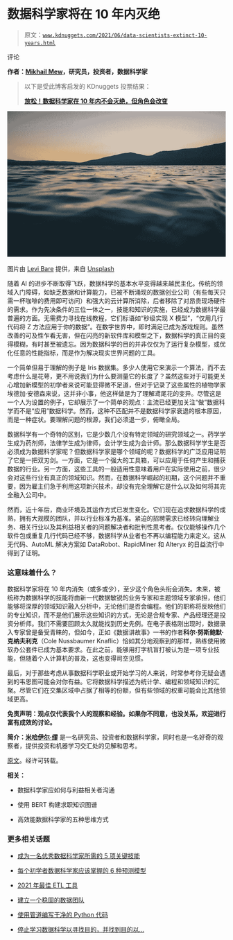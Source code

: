 # 数据科学家将在 10 年内灭绝

> 原文：[`www.kdnuggets.com/2021/06/data-scientists-extinct-10-years.html`](https://www.kdnuggets.com/2021/06/data-scientists-extinct-10-years.html)

评论

**作者：[Mikhail Mew](https://aiinvestor.medium.com/)，研究员，投资者，数据科学家**

> 以下是受此博客启发的 KDnuggets 投票结果：
> 
> [**放松！数据科学家在 10 年内不会灭绝，但角色会改变**](https://www.kdnuggets.com/2021/07/poll-data-scientists-not-extinct-10-years.html)

![数据科学家将在 10 年内灭绝？](img/2535115e2417e814643ee8d5286d7b9c.png)

图片由 [Levi Bare](https://unsplash.com/@levibare1?utm_source=medium&utm_medium=referral) 提供，来自 [Unsplash](https://unsplash.com/?utm_source=medium&utm_medium=referral)

随着 AI 的进步不断取得飞跃，数据科学的基本水平变得越来越民主化。传统的领域入门障碍，如缺乏数据和计算能力，已被不断涌现的数据创业公司（有些每天只需一杯咖啡的费用即可访问）和强大的云计算所消除，后者移除了对昂贵现场硬件的需求。作为先决条件的三位一体之一，技能和知识的实施，已经成为数据科学最普遍的方面。无需费力寻找在线教程，它们标语如“秒级实现 X 模型”，“仅用几行代码将 Z 方法应用于你的数据”。在数字世界中，即时满足已成为游戏规则。虽然改善的可及性乍看无害，但在闪亮的新软件库和模型之下，数据科学的真正目的变得模糊，有时甚至被遗忘。因为数据科学的目的并非仅仅为了运行复杂模型，或优化任意的性能指标，而是作为解决现实世界问题的工具。

一个简单但易于理解的例子是 Iris 数据集。多少人使用它来演示一个算法，而不去考虑什么是花萼，更不用说我们为什么要测量它的长度了？虽然这些对于可能更关心增加新模型的初学者来说可能显得微不足道，但对于记录了这些属性的植物学家埃德加·安德森来说，这并非小事，他这样做是为了理解鸢尾花的变异。尽管这是一个人为设置的例子，它却展示了一个简单的观点：主流已经更加关注“做”数据科学而不是“应用”数据科学。然而，这种不匹配并不是数据科学家衰退的根本原因，而是一种症状。要理解问题的根源，我们必须退一步，俯瞰全局。

数据科学有一个奇特的区别，它是少数几个没有特定领域的研究领域之一。药学学生成为药剂师，法律学生成为律师，会计学生成为会计师。那么数据科学学生是否必须成为数据科学家呢？但数据科学家是哪个领域的呢？数据科学的广泛应用证明了它是一把双刃剑。一方面，它是一个强大的工具箱，可以应用于任何产生和捕获数据的行业。另一方面，这些工具的一般适用性意味着用户在实际使用之前，很少会对这些行业有真正的领域知识。然而，在数据科学崛起的初期，这个问题并不重要，因为雇主们急于利用这项新兴技术，却没有完全理解它是什么以及如何将其完全融入公司中。

然而，近十年后，商业环境及其运作方式已发生变化。它们现在追求数据科学的成熟，拥有大规模的团队，并以行业标准为基准。紧迫的招聘需求已经转向理解业务、相关行业以及其利益相关者的问题解决者和批判性思考者。仅仅能够操作几个软件包或重复几行代码已经不够，数据科学从业者也不再以编程能力来定义。这从无代码、AutoML 解决方案如 DataRobot、RapidMiner 和 Alteryx 的日益流行中得到了证明。

### 这意味着什么？

数据科学家将在 10 年内消失（或多或少），至少这个角色头衔会消失。未来，被统称为数据科学的技能将由新一代数据敏锐的业务专家和主题领域专家承担，他们能够将深厚的领域知识融入分析中，无论他们是否会编程。他们的职称将反映他们的专业知识，而不是他们展示这些知识的方式，无论是合规专家、产品经理还是投资分析师。我们不需要回顾太久就能找到历史先例。在电子表格刚出现时，数据录入专家曾是备受青睐的，但如今，正如《数据讲故事》一书的作者**科尔·努斯鲍默·克纳夫利克**（Cole Nussbaumer Knaflic）恰如其分地观察到的那样，熟练使用微软办公套件已成为基本要求。在此之前，能够用打字机盲打被认为是一项专业技能，但随着个人计算机的普及，这也变得司空见惯。

最后，对于那些考虑从事数据科学职业或开始学习的人来说，时常参考你无疑会遇到的韦恩图可能会对你有益。它将数据科学描述为统计学、编程和领域知识的汇聚。尽管它们在交集区域中占据了相等的份额，但有些领域的权重可能会比其他领域更高。

**免责声明：观点仅代表我个人的观察和经验。如果你不同意，也没关系，欢迎进行富有成效的讨论。**

**简介：[米哈伊尔·缪](https://aiinvestor.medium.com/)** 是一名研究员、投资者和数据科学家，同时也是一名好奇的观察者，提供投资和机器学习交汇处的见解和思考。

[原文](https://towardsdatascience.com/data-scientists-will-be-extinct-in-10-years-a6e5dd77162b)。经许可转载。

**相关：**

+   数据科学家应如何与利益相关者沟通

+   使用 BERT 构建求职知识图谱

+   高效能数据科学家的五种思维方式

### 更多相关话题

+   [成为一名优秀数据科学家所需的 5 项关键技能](https://www.kdnuggets.com/2021/12/5-key-skills-needed-become-great-data-scientist.html)

+   [每个初学者数据科学家应该掌握的 6 种预测模型](https://www.kdnuggets.com/2021/12/6-predictive-models-every-beginner-data-scientist-master.html)

+   [2021 年最佳 ETL 工具](https://www.kdnuggets.com/2021/12/mozart-best-etl-tools-2021.html)

+   [建立一个稳固的数据团队](https://www.kdnuggets.com/2021/12/build-solid-data-team.html)

+   [使用管道编写干净的 Python 代码](https://www.kdnuggets.com/2021/12/write-clean-python-code-pipes.html)

+   [停止学习数据科学以寻找目的，并找到目的以…](https://www.kdnuggets.com/2021/12/stop-learning-data-science-find-purpose.html)

